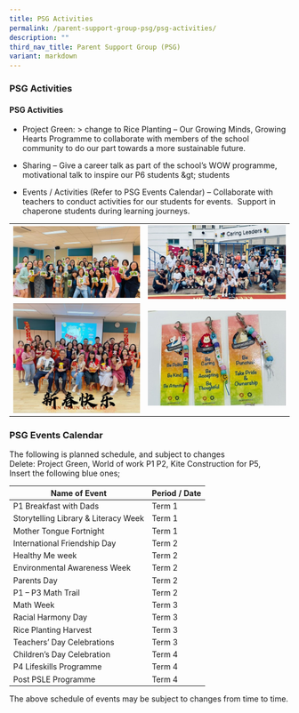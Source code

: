 ```yaml
---
title: PSG Activities
permalink: /parent-support-group-psg/psg-activities/
description: ""
third_nav_title: Parent Support Group (PSG)
variant: markdown
---
```

### PSG Activities

#### PSG Activities



* Project Green: &gt; change to Rice Planting – Our Growing Minds, Growing Hearts Programme to collaborate with members of the school community to do our part towards a more sustainable future.

* Sharing – Give a career talk as part of the school’s WOW programme, motivational talk to inspire our P6 students \&gt; students

* Events / Activities (Refer to PSG Events Calendar) – Collaborate with teachers to conduct activities for our students for events.&nbsp; Support in chaperone students during learning journeys.


| | | 
| --- | --- |
| ![](/images/PSG1.jpg) | ![](/images/PSG_2.jpg) |
| ![](/images/PSG_3.jpg) | ![](/images/PSG_4.jpg) | 





### PSG Events Calendar

The following is planned schedule, and subject to changes  
Delete: Project Green, World of work P1 P2, Kite Construction for P5,  
Insert the following blue ones;


| Name of Event | Period / Date |
| --- | --- |
| P1 Breakfast with Dads | Term 1 |
| Storytelling Library &amp; Literacy Week | Term 1 |
|Mother Tongue Fortnight | Term 1|
| International Friendship Day | Term 2 |
| Healthy Me week | Term 2 |
| Environmental Awareness Week | Term 2 |
| Parents Day | Term 2 |
| P1 – P3 Math Trail | Term 2 |
| Math Week | Term 3 |
| Racial Harmony Day | Term 3 |
|Rice Planting Harvest| Term 3 |
| Teachers’ Day Celebrations | Term 3 |
| Children’s Day Celebration | Term 4 |
| P4 Lifeskills Programme | Term 4 |
| Post PSLE Programme | Term 4 |

The above schedule of events may be subject to changes from time to time. <br>

